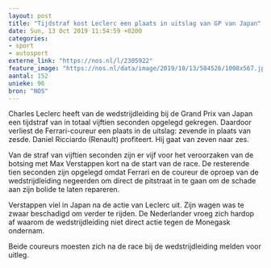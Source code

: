 ```yaml
---
layout: post
title: "Tijdstraf kost Leclerc een plaats in uitslag van GP van Japan"
date: Sun, 13 Oct 2019 11:54:59 +0200
categories: 
- sport 
- autosport 
externe_link: "https://nos.nl/l/2305922"
feature_image: "https://nos.nl/data/image/2019/10/13/584526/1008x567.jpg"
aantal: 152
unieke: 96
bron: "NOS"
---
```


<p>Charles Leclerc heeft van de wedstrijdleiding bij de Grand Prix van Japan een tijdstraf van in totaal vijftien seconden opgelegd gekregen. Daardoor verliest de Ferrari-coureur een plaats in de uitslag: zevende in plaats van zesde. Daniel Ricciardo (Renault) profiteert. Hij gaat van zeven naar zes.</p>
<p>Van de straf van vijftien seconden zijn er vijf voor het veroorzaken van de botsing met Max Verstappen kort na de start van de race. De resterende tien seconden zijn opgelegd omdat Ferrari en de coureur de oproep van de wedstrijdleiding negeerden om direct de pitstraat in te gaan om de schade aan zijn bolide te laten repareren.</p>
<p>Verstappen viel in Japan na de actie van Leclerc uit. Zijn wagen was te zwaar beschadigd om verder te rijden. De Nederlander vroeg zich hardop af waarom de wedstrijdleiding niet direct actie tegen de Monegask ondernam.</p>
<p>Beide coureurs moesten zich na de race bij de wedstrijdleiding melden voor uitleg.</p>
